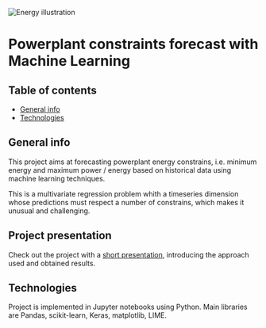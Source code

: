 ![Energy illustration](./Pix/stackedpower.png)

# Powerplant constraints forecast with Machine Learning

## Table of contents
* [General info](#general-info)
* [Technologies](#technologies)

## General info
This project aims at forecasting powerplant energy constrains, i.e. minimum energy and maximum power / energy based on historical data using machine learning techniques.

This is a multivariate regression problem whith a timeseries dimension whose predictions must respect a number of constrains, which makes it unusual and challenging.

## Project presentation
Check out the project with a [short presentation](https://prezi.com/view/MN8KaQc64dhc0l4obrXZ/), introducing the approach used and obtained results.

## Technologies
Project is implemented in Jupyter notebooks using Python. Main libraries are Pandas, scikit-learn, Keras, matplotlib, LIME.
	

